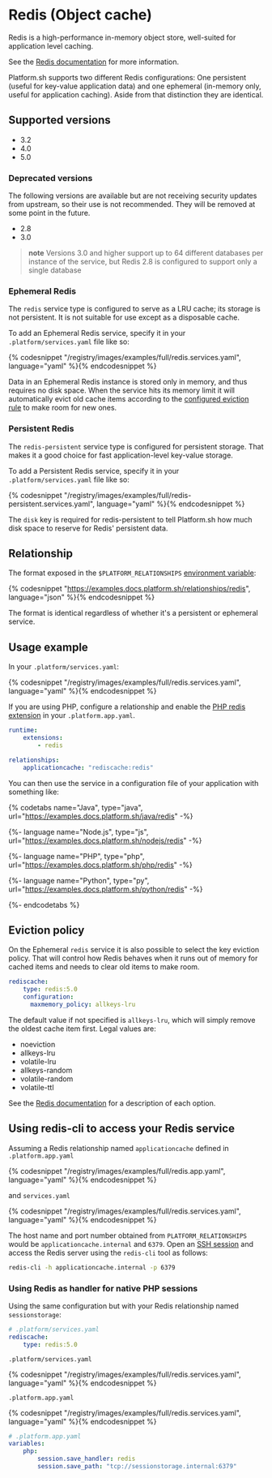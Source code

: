 # Redis (Object cache)

Redis is a high-performance in-memory object store, well-suited for application level caching.

See the [Redis documentation](https://redis.io/documentation) for more information.

Platform.sh supports two different Redis configurations: One persistent (useful for key-value application data) and one ephemeral (in-memory only, useful for application caching).  Aside from that distinction they are identical.

## Supported versions

* 3.2
* 4.0
* 5.0

### Deprecated versions

The following versions are available but are not receiving security updates from upstream, so their use is not recommended. They will be removed at some point in the future.

* 2.8
* 3.0

> **note**
> Versions 3.0 and higher support up to 64 different databases per instance of the service, but Redis 2.8 is configured to support only a single database

### Ephemeral Redis

The `redis` service type is configured to serve as a LRU cache; its storage is not persistent.  It is not suitable for use except as a disposable cache.

To add an Ephemeral Redis service, specify it in your `.platform/services.yaml` file like so:

{% codesnippet "/registry/images/examples/full/redis.services.yaml", language="yaml" %}{% endcodesnippet %}

Data in an Ephemeral Redis instance is stored only in memory, and thus requires no disk space.  When the service hits its memory limit it will automatically evict old cache items according to the [configured eviction rule](#eviction-policy) to make room for new ones.

### Persistent Redis

The `redis-persistent` service type is configured for persistent storage. That makes it a good choice for fast application-level key-value storage.

To add a Persistent Redis service, specify it in your `.platform/services.yaml` file like so:

{% codesnippet "/registry/images/examples/full/redis-persistent.services.yaml", language="yaml" %}{% endcodesnippet %}

The `disk` key is required for redis-persistent to tell Platform.sh how much disk space to reserve for Redis' persistent data.

## Relationship

The format exposed in the ``$PLATFORM_RELATIONSHIPS`` [environment variable](/development/variables.md#platformsh-provided-variables):

{% codesnippet "https://examples.docs.platform.sh/relationships/redis", language="json" %}{% endcodesnippet %}

The format is identical regardless of whether it's a persistent or ephemeral service.

## Usage example

In your ``.platform/services.yaml``:

{% codesnippet "/registry/images/examples/full/redis.services.yaml", language="yaml" %}{% endcodesnippet %}

If you are using PHP, configure a relationship and enable the [PHP redis extension](/languages/php/extensions.md) in your `.platform.app.yaml`.

```yaml
runtime:
    extensions:
        - redis

relationships:
    applicationcache: "rediscache:redis"
```

You can then use the service in a configuration file of your application with something like:

{% codetabs name="Java", type="java", url="https://examples.docs.platform.sh/java/redis" -%}

{%- language name="Node.js", type="js", url="https://examples.docs.platform.sh/nodejs/redis" -%}

{%- language name="PHP", type="php", url="https://examples.docs.platform.sh/php/redis" -%}

{%- language name="Python", type="py", url="https://examples.docs.platform.sh/python/redis" -%}

{%- endcodetabs %}

## Eviction policy

On the Ephemeral `redis` service it is also possible to select the key eviction policy.  That will control how Redis behaves when it runs out of memory for cached items and needs to clear old items to make room.

```yaml
rediscache:
    type: redis:5.0
    configuration:
      maxmemory_policy: allkeys-lru
```

The default value if not specified is `allkeys-lru`, which will simply remove the oldest cache item first.  Legal values are:

* noeviction
* allkeys-lru
* volatile-lru
* allkeys-random
* volatile-random
* volatile-ttl

See the [Redis documentation](https://redis.io/topics/lru-cache#eviction-policies) for a description of each option.

## Using redis-cli to access your Redis service

Assuming a Redis relationship named `applicationcache` defined in `.platform.app.yaml`

{% codesnippet "/registry/images/examples/full/redis.app.yaml", language="yaml" %}{% endcodesnippet %}

and `services.yaml`

{% codesnippet "/registry/images/examples/full/redis.services.yaml", language="yaml" %}{% endcodesnippet %}

The host name and port number obtained from `PLATFORM_RELATIONSHIPS` would be `applicationcache.internal` and `6379`. Open an [SSH session](/development/ssh.md) and access the Redis server using the `redis-cli` tool as follows:

```bash
redis-cli -h applicationcache.internal -p 6379
```

### Using Redis as handler for native PHP sessions

Using the same configuration but with your Redis relationship named `sessionstorage`:

```yaml
# .platform/services.yaml
rediscache:
    type: redis:5.0
```

`.platform/services.yaml`

{% codesnippet "/registry/images/examples/full/redis.services.yaml", language="yaml" %}{% endcodesnippet %}

`.platform.app.yaml`

{% codesnippet "/registry/images/examples/full/redis.services.yaml", language="yaml" %}{% endcodesnippet %}

```yaml
# .platform.app.yaml
variables:
    php:
        session.save_handler: redis
        session.save_path: "tcp://sessionstorage.internal:6379"
```
